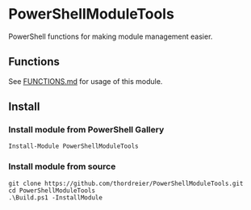 ﻿# PowerShellModuleTools

PowerShell functions for making module management easier.

## Functions

See [FUNCTIONS.md](FUNCTIONS.md) for usage of this module.

## Install

### Install module from PowerShell Gallery

```
Install-Module PowerShellModuleTools
```

### Install module from source

```
git clone https://github.com/thordreier/PowerShellModuleTools.git
cd PowerShellModuleTools
.\Build.ps1 -InstallModule
```
